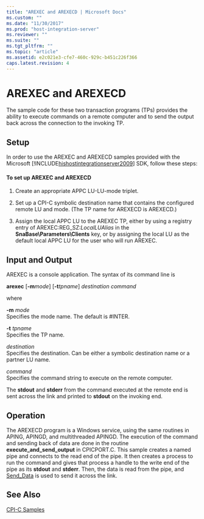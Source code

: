 ```yaml
---
title: "AREXEC and AREXECD | Microsoft Docs"
ms.custom: ""
ms.date: "11/30/2017"
ms.prod: "host-integration-server"
ms.reviewer: ""
ms.suite: ""
ms.tgt_pltfrm: ""
ms.topic: "article"
ms.assetid: e2c021e3-cfe7-460c-929c-b451c226f366
caps.latest.revision: 4
---
```

# AREXEC and AREXECD
The sample code for these two transaction programs (TPs) provides the ability to execute commands on a remote computer and to send the output back across the connection to the invoking TP.  
  
## Setup  
 In order to use the AREXEC and AREXECD samples provided with the Microsoft [!INCLUDE[hishostintegrationserver2009](../includes/hishostintegrationserver2009-md.md)] SDK, follow these steps:  
  
#### To set up AREXEC and AREXECD  
  
1.  Create an appropriate APPC LU-LU-mode triplet.  
  
2.  Set up a CPI-C symbolic destination name that contains the configured remote LU and mode. (The TP name for AREXECD is AREXECD.)  
  
3.  Assign the local APPC LU to the AREXEC TP, either by using a registry entry of AREXEC:REG_SZ:*LocalLUAlias* in the **SnaBase\Parameters\Clients** key, or by assigning the local LU as the default local APPC LU for the user who will run AREXEC.  
  
## Input and Output  
 AREXEC is a console application. The syntax of its command line is  
  
 **arexec** [**-m***mode*] [**-t***tpname*] *destination command*  
  
 where  
  
 **-m** *mode*  
 Specifies the mode name. The default is #INTER.  
  
 **-t** *tpname*  
 Specifies the TP name.  
  
 *destination*  
 Specifies the destination. Can be either a symbolic destination name or a partner LU name.  
  
 *command*  
 Specifies the command string to execute on the remote computer.  
  
 The **stdout** and **stderr** from the command executed at the remote end is sent across the link and printed to **stdout** on the invoking end.  
  
## Operation  
 The AREXECD program is a Windows service, using the same routines in APING, APINGD, and multithreaded APINGD. The execution of the command and sending back of data are done in the routine **execute_and_send_output** in CPICPORT.C. This sample creates a named pipe and connects to the read end of the pipe. It then creates a process to run the command and gives that process a handle to the write end of the pipe as its **stdout** and **stderr**. Then, the data is read from the pipe, and [Send_Data](../HIS2010/send-data-cpi-c-1.md) is used to send it across the link.  
  
## See Also  
 [CPI-C Samples](../HIS2010/cpi-c-samples.md)